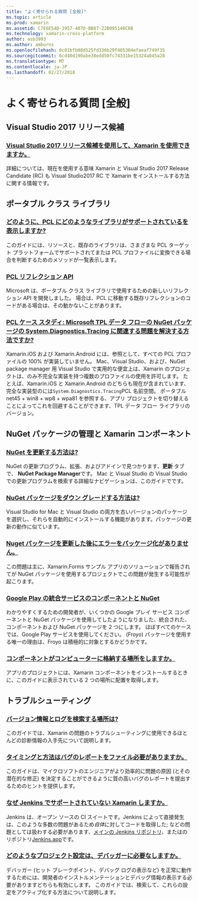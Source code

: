 ```yaml
---
title: "よく寄せられる質問 [全般]"
ms.topic: article
ms.prod: xamarin
ms.assetid: C7E6E54D-3957-407D-BB87-22B095148C6B
ms.technology: xamarin-cross-platform
author: asb3993
ms.author: amburns
ms.openlocfilehash: 0c01bfb08d525fd336b29f405304efaeaf749f35
ms.sourcegitcommit: 6cd40d190abe38edd50fc74331be15324a845a28
ms.translationtype: MT
ms.contentlocale: ja-JP
ms.lasthandoff: 02/27/2018
---
```

# <a name="general-frequently-asked-questions"></a>よく寄せられる質問 [全般]

## <a name="visual-studio-2017-release-candidate"></a>Visual Studio 2017 リリース候補
### <a name="can-i-use-visual-studio-2017-release-candidate-with-xamarinvisualstudio-2017-rcmd"></a>[Visual Studio 2017 リリース候補を使用して、Xamarin を使用できますか。](visualstudio-2017-rc.md)
詳細については、現在を使用する意味 Xamarin と Visual Studio 2017 Release Candidate (RC) も Visual Studio2017 RC で Xamarin をインストールする方法に関する情報です。

## <a name="portable-class-libraries"></a>ポータブル クラス ライブラリ
### <a name="how-can-i-view-what-libraries-are-supported-in-a-pclpcl-support-librariesmd"></a>[どのように、PCL にどのようなライブラリがサポートされているを表示しますか?](pcl-support-libraries.md)
このガイドには、リソースと、既存のライブラリは、さまざまな PCL ターゲット プラットフォームでサポートされてまたは PCL プロファイルに変換できる場合を判断するためのメソッドが一覧表示します。

### <a name="pcl-reflection-apipcl-reflectionmd"></a>[PCL リフレクション API](pcl-reflection.md)
Microsoft は、ポータブル クラス ライブラリで使用するための新しいリフレクション API を開発しました。 場合は、PCL に移動する既存リフレクションのコードがある場合は、その動かないことがあります。

### <a name="pcl-case-study-how-can-i-resolve-problems-related-to-systemdiagnosticstracing-for-the-microsoft-tpl-dataflow-nuget-packagepcl-case-studymd"></a>[PCL ケース スタディ: Microsoft TPL データ フローの NuGet パッケージの System.Diagnostics.Tracing に関連する問題を解決する方法ですか?](pcl-case-study.md)
Xamarin.iOS および Xamarin.Android には、参照として、すべての PCL プロファイルの 100% が実装していません。 Mac、Visual Studio、および、NuGet package manager 用 Visual Studio で実用的な便宜上は、Xamarin のプロジェクトは、のみ不完全な実装を持つ複数のプロファイルの使用を許可します。 たとえば、Xamarin.iOS と Xamarin.Android のどちらも現在が含まれています、完全な実装型のには`System.Diagnostics.Tracing`PCL 名前空間。 ポータブル net45 + win8 + wp8 + wpa81 を参照する、アプリ プロジェクトを切り替えることによってこれを回避することができます、TPL データ フロー ライブラリのバージョン。

## <a name="nuget-packages--xamarin-components"></a>NuGet パッケージの管理と Xamarin コンポーネント
### <a name="how-can-i-update-nugetnuget-updatemd"></a>[NuGet を更新する方法は?](nuget-update.md)
NuGet の更新プログラム、拡張、およびアドインで見つかります、**更新** タブで、 **NuGet Package Manager**です。 Mac と Visual Studio の Visual Studio での更新プログラムを検索する詳細なナビゲーションは、このガイドでです。

### <a name="how-do-i-downgrade-a-nuget-packagenuget-package-downgrademd"></a>[NuGet パッケージをダウン グレードする方法は?](nuget-package-downgrade.md)
Visual Studio for Mac と Visual Studio の両方を古いバージョンのパッケージを選択し、それらを自動的にインストールする機能があります。パッケージの更新の動作に似ています。

### <a name="missing-packages-error-after-updating-nuget-packagesnuget-packages-missingmd"></a>[Nuget パッケージを更新した後にエラーをパッケージ化がありません。](nuget-packages-missing.md)
この問題は主に、Xamarin.Forms サンプル アプリのソリューションで報告されてが NuGet パッケージを使用するプロジェクトでこの問題が発生する可能性が起こります。

### <a name="unifying-google-play-services-components-and-nugetgps-components-nugetmd"></a>[Google Play の統合サービスのコンポーネントと NuGet](gps-components-nuget.md)
わかりやすくするための開発者が、いくつかの Google プレイ サービス コンポーネントと NuGet パッケージを使用してしたようになりました、統合された、コンポーネントおよび NuGet パッケージを 2 つにします。 ほぼすべてのケースでは、Google Play サービスを使用してください。 (Froyo) パッケージを使用する唯一の理由は、Froyo は積極的に対象とするかどうかです。

### <a name="where-are-the-components-stored-on-my-machinecomponent-storagemd"></a>[コンポーネントがコンピューターに格納する場所をしますか。](component-storage.md)
アプリのプロジェクトには、Xamarin コンポーネントをインストールするときに、このガイドに表示されている 2 つの場所に配置を取得します。


## <a name="troubleshooting"></a>トラブルシューティング
### <a name="where-can-i-find-my-version-information-and-logsversion-logsmd"></a>[バージョン情報とログを検索する場所は?](version-logs.md)
このガイドでは、Xamarin の問題のトラブルシューティングに使用できるほとんどの診断情報の入手先について説明します。

### <a name="when-and-how-should-i-file-a-bug-reporthowto-file-bugmd"></a>[タイミングと方法はバグのレポートをファイル必要がありますか。](howto-file-bug.md)
このガイドは、マイクロソフトのエンジニアがより効率的に問題の原因 (とその潜在的な修正) を決定することができるように質の高いバグのレポートを提出するためのヒントを提供します。

### <a name="why-isnt-jenkins-supported-by-xamarinxamarin-jenkinsmd"></a>[なぜ Jenkins でサポートされていない Xamarin しますか。](xamarin-jenkins.md)
Jenkins は、オープン ソースの CI スイートです。Jenkins によって直接発生は、このような多数の問題があるため*自体*に対してコードを取得した; などの問題としては扱わする必要があります、[メインの Jenkins リポジトリ](https://github.com/jenkinsci/jenkins)、またはのリポジトリ[Jenkins.app](https://github.com/stisti/jenkins-app)です。

### <a name="what-project-settings-are-required-for-the-debuggerdebugger-settingsmd"></a>[どのようなプロジェクト設定は、デバッガーに必要なしますか。](debugger-settings.md)
デバッガー (ヒット ブレークポイント、デバッグ ログの表示など) を正常に動作するためには、開発者のインストルメンテーションとデバッグ情報の表示する必要がありますどちらも有効にします。 このガイドでは、検索して、これらの設定をアクティブ化する方法について説明します。

